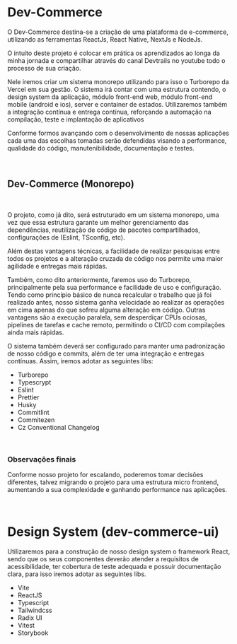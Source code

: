 # **Dev-Commerce**

O Dev-Commerce destina-se a criação de uma plataforma de e-commerce, utilizando as ferramentas ReactJs, React Native, NextJs e NodeJs.

O intuito deste projeto é colocar em prática os aprendizados ao longa da minha jornada e compartilhar através do canal Devtrails no youtube todo o processo de sua criação.

Nele iremos criar um sistema monorepo utilizando para isso o Turborepo da Vercel em sua gestão. O sistema irá contar com uma estrutura contendo, o design system da aplicação, módulo front-end web, módulo front-end mobile (android e ios), server e container de estados. Utilizaremos também a integração contínua e entrega contínua, reforçando a automação na compilação, teste e implantação de aplicativos

Conforme formos avançando com o desenvolvimento de nossas aplicações cada uma das escolhas tomadas serão defendidas visando a performance, qualidade do código, manutenibilidade, documentação e testes.

&nbsp;

## Dev-Commerce (Monorepo)

&nbsp;

O projeto, como já dito, será estruturado em um sistema monorepo, uma vez que essa estrutura garante um melhor gerenciamento das dependências, reutilização de código de pacotes compartilhados, configurações de (Eslint, TSconfig, etc).

Além destas vantagens técnicas, a facilidade de realizar pesquisas entre todos os projetos e a alteração cruzada de código nos permite uma maior agilidade e entregas mais rápidas.

Também, como dito anteriormente, faremos uso do Turborepo, principalmente pela sua performance e facilidade de uso e configuração. Tendo como princípio básico de nunca recalcular o trabalho que já foi realizado antes, nosso sistema ganha velocidade ao realizar as operações em cima apenas do que sofreu alguma alteração em código. Outras vantagens são a execução paralela, sem desperdiçar CPUs ociosas, pipelines de tarefas e cache remoto, permitindo o CI/CD com compilações ainda mais rápidas.

O sistema também deverá ser configurado para manter uma padronização de nosso código e commits, além de ter uma integração e entregas contínuas. Assim, iremos adotar as seguintes libs:

- Turborepo
- Typescrypt
- Eslint
- Prettier
- Husky
- Commitlint
- Commitezen
- Cz Conventional Changelog

&nbsp;

### Observações finais

Conforme nosso projeto for escalando, poderemos tomar decisões diferentes, talvez migrando o projeto para uma estrutura micro frontend, aumentando a sua complexidade e ganhando performance nas aplicações.

&nbsp;

# Design System (dev-commerce-ui)

Utilizaremos para a construção de nosso design system o framework React, sendo que os seus componentes deverão atender a requisitos de acessibilidade, ter cobertura de teste adequada e possuir documentação clara, para isso iremos adotar as seguintes libs.

- Vite
- ReactJS
- Typescript
- Tailwindcss
- Radix UI
- Vitest
- Storybook
